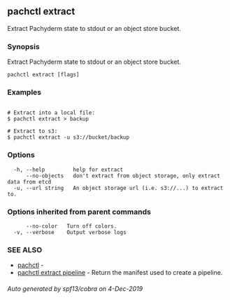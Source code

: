 ## pachctl extract

Extract Pachyderm state to stdout or an object store bucket.

### Synopsis

Extract Pachyderm state to stdout or an object store bucket.

```
pachctl extract [flags]
```

### Examples

```

# Extract into a local file:
$ pachctl extract > backup

# Extract to s3:
$ pachctl extract -u s3://bucket/backup
```

### Options

```
  -h, --help         help for extract
      --no-objects   don't extract from object storage, only extract data from etcd
  -u, --url string   An object storage url (i.e. s3://...) to extract to.
```

### Options inherited from parent commands

```
      --no-color   Turn off colors.
  -v, --verbose    Output verbose logs
```

### SEE ALSO

* [pachctl](pachctl.md)	 - 
* [pachctl extract pipeline](pachctl_extract_pipeline.md)	 - Return the manifest used to create a pipeline.

###### Auto generated by spf13/cobra on 4-Dec-2019

